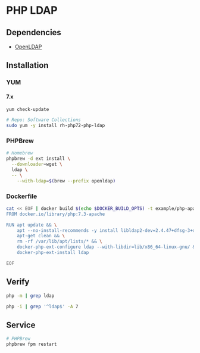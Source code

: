 # PHP LDAP

## Dependencies

- [OpenLDAP](/openldap.md)

## Installation

### YUM

#### 7.x

```sh
yum check-update

# Repo: Software Collections
sudo yum -y install rh-php72-php-ldap
```

### PHPBrew

```sh
# Homebrew
phpbrew -d ext install \
  --downloader=wget \
  ldap \
  -- \
    --with-ldap=$(brew --prefix openldap)
```

### Dockerfile

```sh
cat << EOF | docker build $(echo $DOCKER_BUILD_OPTS) -t example/php-apache-ldap -
FROM docker.io/library/php:7.3-apache

RUN apt update && \
    apt --no-install-recommends -y install libldap2-dev=2.4.47+dfsg-3+deb10u2 && \
    apt-get clean && \
    rm -rf /var/lib/apt/lists/* && \
    docker-php-ext-configure ldap --with-libdir=lib/x86_64-linux-gnu/ && \
    docker-php-ext-install ldap

EOF
```

## Verify

```sh
php -m | grep ldap
```

```sh
php -i | grep '^ldap$' -A 7
```

## Service

```sh
# PHPBrew
phpbrew fpm restart
```

